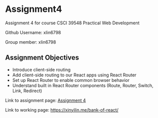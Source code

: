 # Assignment4
Assignment 4 for course CSCI 39548 Practical Web Development

Github Username: xlin6798

Group member: xlin6798

## Assignment Objectives

* Introduce client-side routing
* Add client-side routing to our React apps using React Router
* Set up React Router to enable common browser behavior
* Understand built in React Router components (Route, Router, Switch, Link, Redirect)

Link to assignment page: [Assignment 4](https://gist.github.com/mtlynch3/4c86b925d4493355a5f2f6c41d2a3aa6)

Link to working page: https://xinyilin.me/bank-of-react/